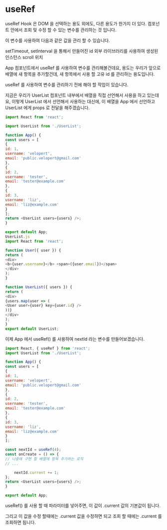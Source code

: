 # useRef

useRef Hook 은 DOM 을 선택하는 용도 외에도, 다른 용도가 한가지 더 있다. 
컴포넌트 안에서 조회 및 수정 할 수 있는 변수를 관리하는 것 입니다.



이 변수를 사용하여 다음과 같은 값을 관리 할 수 있습니다.

setTimeout, setInterval 을 통해서 만들어진 id
외부 라이브러리를 사용하여 생성된 인스턴스
scroll 위치

App 컴포넌트에서 useRef 를 사용하여 변수를 관리해볼건데요, 
용도는 우리가 앞으로 배열에 새 항목을 추가할건데, 새 항목에서 사용 할 고유 id 를 관리하는 용도입니다.

useRef 를 사용하여 변수를 관리하기 전에 해야 할 작업이 있습니다.

지금은 우리가 UserList 컴포넌트 내부에서 배열을 직접 선언해서 사용을 하고 있는데요, 이렇게 UserList 에서 선언해서 사용하는 대신에, 이 배열을 App 에서 선언하고 UserList 에게 props 로 전달을 해주겠습니다.

```App.js
import React from 'react';

import UserList from './UserList';

function App() {
const users = [
{
id: 1,
username: 'velopert',
email: 'public.velopert@gmail.com'
},
{
id: 2,
username: 'tester',
email: 'tester@example.com'
},
{
id: 3,
username: 'liz',
email: 'liz@example.com'
}
];
return <UserList users={users} />;
}

export default App;
UserList.js
import React from 'react';

function User({ user }) {
return (
<div>
<b>{user.username}</b> <span>({user.email})</span>
</div>
);
}

function UserList({ users }) {
return (
<div>
{users.map(user => (
<User user={user} key={user.id} />
))}
</div>
);
}
export default UserList;
```
이제 App 에서 useRef() 를 사용하여 nextId 라는 변수를 만들어보겠습니다.

```App.js
import React, { useRef } from 'react';
import UserList from './UserList';

function App() {
const users = [
{
id: 1,
username: 'velopert',
email: 'public.velopert@gmail.com'
},
{
id: 2,
username: 'tester',
email: 'tester@example.com'
},
{
id: 3,
username: 'liz',
email: 'liz@example.com'
}
];

const nextId = useRef(4);
const onCreate = () => {
// 나중에 구현 할 배열에 항목 추가하는 로직
// ...

    nextId.current += 1;
};
return <UserList users={users} />;
}

export default App;
```


useRef() 를 사용 할 때 파라미터를 넣어주면, 이 값이 .current 값의 기본값이 됩니다.

그리고 이 값을 수정 할때에는 .current 값을 수정하면 되고 조회 할 때에는 .current 를 조회하면 됩니다.
